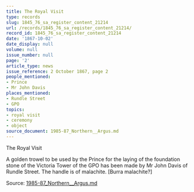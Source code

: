 ```yaml
---
title: The Royal Visit
type: records
slug: 1845_76_sa_register_content_21214
url: /records/1845_76_sa_register_content_21214/
record_id: 1845_76_sa_register_content_21214
date: '1867-10-02'
date_display: null
volume: null
issue_number: null
page: '2'
article_type: news
issue_reference: 2 October 1867, page 2
people_mentioned:
- Prince
- Mr John Davis
places_mentioned:
- Rundle Street
- GPO
topics:
- royal visit
- ceremony
- object
source_document: 1985-87_Northern__Argus.md
---
```


The Royal Visit

A golden trowel to be used by the Prince for the laying of the foundation stone of the Victoria Tower of the GPO has been made by Mr John Davis of Rundle Street.  The handle is of malachite.  [Burra malachite?]

Source: [1985-87_Northern__Argus.md](/downloads/markdown/1985-87_Northern__Argus.md)
